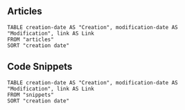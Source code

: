 
## Articles

```dataview
TABLE creation-date AS "Creation", modification-date AS "Modification", link AS Link
FROM "articles"
SORT "creation date"
```


## Code Snippets

```dataview
TABLE creation-date AS "Creation", modification-date AS "Modification", link AS Link
FROM "snippets"
SORT "creation date"
```


















